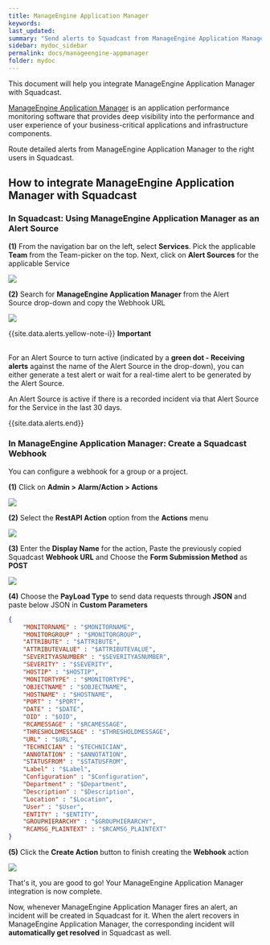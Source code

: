 ```yaml
---
title: ManageEngine Application Manager
keywords: 
last_updated: 
summary: "Send alerts to Squadcast from ManageEngine Application Manager"
sidebar: mydoc_sidebar
permalink: docs/manageengine-appmanager
folder: mydoc
---
```


This document will help you integrate ManageEngine Application Manager with Squadcast.

[ManageEngine Application Manager](https://www.manageengine.com/) is an application performance monitoring software that provides deep visibility into the performance and user experience of your business-critical applications and infrastructure components.

Route detailed alerts from ManageEngine Application Manager to the right users in Squadcast.

## How to integrate ManageEngine Application Manager with Squadcast

### In Squadcast: Using ManageEngine Application Manager as an Alert Source

**(1)** From the navigation bar on the left, select **Services**. Pick the applicable **Team** from the Team-picker on the top. Next, click on **Alert Sources** for the applicable Service

![](images/alert_source_1.png)

**(2)** Search for **ManageEngine Application Manager** from the Alert Source drop-down and copy the Webhook URL 

![](images/manageengine_appmanager_1.png)

{{site.data.alerts.yellow-note-i}}
<b>Important</b><br/><br/>
<p>For an Alert Source to turn active (indicated by a <b>green dot - Receiving alerts</b> against the name of the Alert Source in the drop-down), you can either generate a test alert or wait for a real-time alert to be generated by the Alert Source.</p>
<p>An Alert Source is active if there is a recorded incident via that Alert Source for the Service in the last 30 days.</p>
{{site.data.alerts.end}}

### In ManageEngine Application Manager: Create a Squadcast Webhook

You can configure a webhook for a group or a project.

**(1)** Click on **Admin > Alarm/Action > Actions** 

![](images/manageengine_appmanager_2.png)

**(2)** Select the **RestAPI Action** option from the **Actions** menu

![](images/manageengine_appmanager_3.png)

**(3)** Enter the **Display Name** for the action, Paste the previously copied Squadcast **Webhook URL** and Choose the **Form Submission Method** as **POST**

![](images/manageengine_appmanager_4.png)

**(4)** Choose the **PayLoad Type** to send data requests through **JSON** and paste below JSON in **Custom Parameters**

```json
{
    "MONITORNAME" : "$MONITORNAME",
    "MONITORGROUP" : "$MONITORGROUP",
    "ATTRIBUTE" : "$ATTRIBUTE",
    "ATTRIBUTEVALUE" : "$ATTRIBUTEVALUE",
    "SEVERITYASNUMBER" : "$SEVERITYASNUMBER",
    "SEVERITY" : "$SEVERITY",
    "HOSTIP" : "$HOSTIP",
    "MONITORTYPE" : "$MONITORTYPE",
    "OBJECTNAME" : "$OBJECTNAME",
    "HOSTNAME" : "$HOSTNAME",
    "PORT" : "$PORT",
    "DATE" : "$DATE",
    "OID" : "$OID",
    "RCAMESSAGE" : "$RCAMESSAGE",
    "THRESHOLDMESSAGE" : "$THRESHOLDMESSAGE",
    "URL" : "$URL",
    "TECHNICIAN" : "$TECHNICIAN",
    "ANNOTATION" : "$ANNOTATION",
    "STATUSFROM" : "$STATUSFROM",
    "Label" : "$Label",
    "Configuration" : "$Configuration",
    "Department" : "$Department",
    "Description" : "$Description",
    "Location" : "$Location",
    "User" : "$User",
    "ENTITY" : "$ENTITY",
    "GROUPHIERARCHY" : "$GROUPHIERARCHY",
    "RCAMSG_PLAINTEXT" : "$RCAMSG_PLAINTEXT"
}
```

**(5)** Click the **Create Action** button to finish creating the **Webhook** action

![](images/manageengine_appmanager_5.png)

That's it, you are good to go! Your ManageEngine Application Manager integration is now complete.

Now, whenever ManageEngine Application Manager fires an alert, an incident will be created in Squadcast for it. When the alert recovers in ManageEngine Application Manager, the corresponding incident will **automatically get resolved** in Squadcast as well.